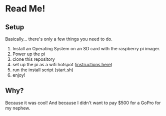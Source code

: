 # Read Me!

## Setup

Basically... there's only a few things you need to do.

1. Install an Operating System on an SD card with the raspberry pi imager.
2. Power up the pi
3. clone this repository
4. set up the pi as a wifi hotspot ([instructions here](https://www.tomshardware.com/how-to/raspberry-pi-access-point))
5. run the install script (start.sh)
6. enjoy!


## Why?

Because it was cool!  And because I didn't want to pay $500 for a GoPro
for my nephew.
